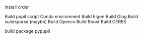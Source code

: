 Install order

Build pupil script
Conda environment
Build Eigen
Build Glog
Build suitesparse (maybe)
Build Opencv
Build Boost
Build CERES

build package pypupil

